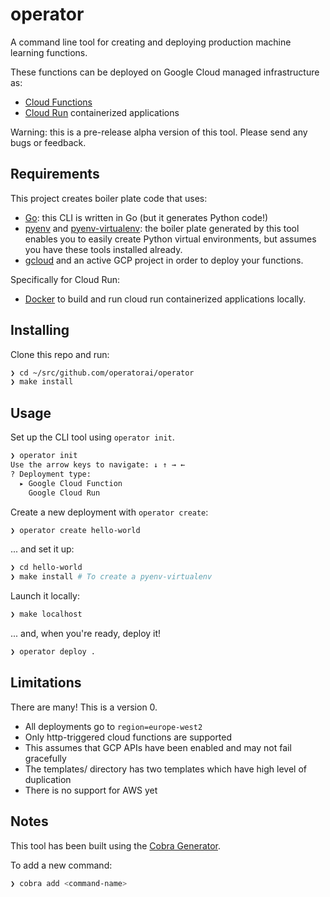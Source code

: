 # operator

A command line tool for creating and deploying production machine learning functions.

These functions can be deployed on Google Cloud managed infrastructure as:

* [Cloud Functions](https://cloud.google.com/functions)
* [Cloud Run](https://cloud.google.com/run) containerized applications

Warning: this is a pre-release alpha version of this tool. Please send any bugs or feedback.

## Requirements

This project creates boiler plate code that uses:

* [Go](https://golang.org/doc/install): this CLI is written in Go (but it generates Python code!)
* [pyenv](https://github.com/pyenv/pyenv) and [pyenv-virtualenv](https://github.com/pyenv/pyenv-virtualenv): the boiler plate generated by this tool enables you to easily create Python virtual environments, but assumes you have these tools installed already.
* [gcloud](https://cloud.google.com/sdk/gcloud) and an active GCP project in order to deploy your functions.

Specifically for Cloud Run:

* [Docker](https://docs.docker.com/get-docker/) to build and run cloud run containerized applications locally.

## Installing

Clone this repo and run:

```bash
❯ cd ~/src/github.com/operatorai/operator
❯ make install
```

## Usage

Set up the CLI tool using `operator init`.

```bash
❯ operator init
Use the arrow keys to navigate: ↓ ↑ → ← 
? Deployment type: 
  ▸ Google Cloud Function
    Google Cloud Run
```

Create a new deployment with `operator create`:

```bash
❯ operator create hello-world 
```

... and set it up:

```bash
❯ cd hello-world 
❯ make install # To create a pyenv-virtualenv
```

Launch it locally:

```bash
❯ make localhost
```

... and, when you're ready, deploy it!

```bash
❯ operator deploy .
```

## Limitations

There are many! This is a version 0.

* All deployments go to `region=europe-west2`
* Only http-triggered cloud functions are supported
* This assumes that GCP APIs have been enabled and may not fail gracefully
* The templates/ directory has two templates which have high level of duplication
* There is no support for AWS yet

## Notes

This tool has been built using the [Cobra Generator](https://github.com/spf13/cobra/blob/master/cobra/README.md#cobra-generator).

To add a new command:

```bash
❯ cobra add <command-name>
```
